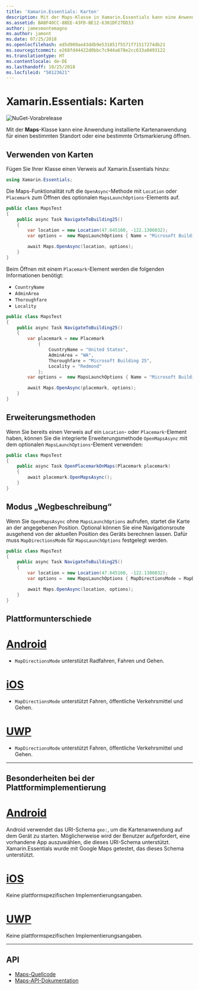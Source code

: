 ```yaml
---
title: 'Xamarin.Essentials: Karten'
description: Mit der Maps-Klasse in Xamarin.Essentials kann eine Anwendung installierte Kartenanwendung für einen bestimmten Standort oder eine bestimmte Ortsmarkierung öffnen.
ms.assetid: BABF40CC-8BEE-43FD-BE12-6301DF27DD33
author: jamesmontemagno
ms.author: jamont
ms.date: 07/25/2018
ms.openlocfilehash: ed5d909ae43ddb9e531851f5571f71517274db21
ms.sourcegitcommit: e268fd44422d0bbc7c944a678e2cc633a0493122
ms.translationtype: HT
ms.contentlocale: de-DE
ms.lasthandoff: 10/25/2018
ms.locfileid: "50123621"
---
```

# <a name="xamarinessentials-maps"></a>Xamarin.Essentials: Karten

![NuGet-Vorabrelease](~/media/shared/pre-release.png)

Mit der **Maps**-Klasse kann eine Anwendung installierte Kartenanwendung für einen bestimmten Standort oder eine bestimmte Ortsmarkierung öffnen.

## <a name="using-maps"></a>Verwenden von Karten

Fügen Sie Ihrer Klasse einen Verweis auf Xamarin.Essentials hinzu:

```csharp
using Xamarin.Essentials;
```

Die Maps-Funktionalität ruft die `OpenAsync`-Methode mit `Location` oder `Placemark` zum Öffnen des optionalen `MapsLaunchOptions`-Elements auf.

```csharp
public class MapsTest
{
    public async Task NavigateToBuilding25()
    {
        var location = new Location(47.645160, -122.1306032);
        var options =  new MapsLaunchOptions { Name = "Microsoft Building 25" };

        await Maps.OpenAsync(location, options);
    }
}
```

Beim Öffnen mit einem `Placemark`-Element werden die folgenden Informationen benötigt:

- `CountryName`
- `AdminArea`
- `Thoroughfare`
- `Locality`

```csharp
public class MapsTest
{
    public async Task NavigateToBuilding25()
    {
        var placemark = new Placemark
            {
                CountryName = "United States",
                AdminArea = "WA",
                Thoroughfare = "Microsoft Building 25",
                Locality = "Redmond"
            };
        var options =  new MapsLaunchOptions { Name = "Microsoft Building 25" };

        await Maps.OpenAsync(placemark, options);
    }
}
```

## <a name="extension-methods"></a>Erweiterungsmethoden

Wenn Sie bereits einen Verweis auf ein `Location`- oder `Placemark`-Element haben, können Sie die integrierte Erweiterungsmethode `OpenMapsAsync` mit dem optionalen `MapsLaunchOptions`-Element verwenden:

```csharp
public class MapsTest
{
    public async Task OpenPlacemarkOnMaps(Placemark placemark)
    {
        await placemark.OpenMapsAsync();
    }
}
```

## <a name="directions-mode"></a>Modus „Wegbeschreibung“

Wenn Sie `OpenMapsAsync` ohne `MapsLaunchOptions` aufrufen, startet die Karte an der angegebenen Position. Optional können Sie eine Navigationsroute ausgehend von der aktuellen Position des Geräts berechnen lassen. Dafür muss `MapDirectionsMode` für `MapsLaunchOptions` festgelegt werden.

```csharp
public class MapsTest
{
    public async Task NavigateToBuilding25()
    {
        var location = new Location(47.645160, -122.1306032);
        var options =  new MapsLaunchOptions { MapDirectionsMode = MapDirectionsMode.Driving };

        await Maps.OpenAsync(location, options);
    }
}
```

## <a name="platform-differences"></a>Plattformunterschiede

# <a name="androidtabandroid"></a>[Android](#tab/android)

- `MapDirectionsMode` unterstützt Radfahren, Fahren und Gehen.

# <a name="iostabios"></a>[iOS](#tab/ios)

- `MapDirectionsMode` unterstützt Fahren, öffentliche Verkehrsmittel und Gehen.

# <a name="uwptabuwp"></a>[UWP](#tab/uwp)

- `MapDirectionsMode` unterstützt Fahren, öffentliche Verkehrsmittel und Gehen.

--------------

## <a name="platform-implementation-specifics"></a>Besonderheiten bei der Plattformimplementierung

# <a name="androidtabandroid"></a>[Android](#tab/android)

Android verwendet das URI-Schema `geo:`, um die Kartenanwendung auf dem Gerät zu starten. Möglicherweise wird der Benutzer aufgefordert, eine vorhandene App auszuwählen, die dieses URI-Schema unterstützt.  Xamarin.Essentials wurde mit Google Maps getestet, das dieses Schema unterstützt.

# <a name="iostabios"></a>[iOS](#tab/ios)

Keine plattformspezifischen Implementierungsangaben.

# <a name="uwptabuwp"></a>[UWP](#tab/uwp)

Keine plattformspezifischen Implementierungsangaben.

--------------

## <a name="api"></a>API

- [Maps-Quellcode](https://github.com/xamarin/Essentials/tree/master/Xamarin.Essentials/Maps)
- [Maps-API-Dokumentation](xref:Xamarin.Essentials.Maps)
